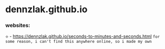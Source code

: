 # dennzlak.github.io

### websites:
⟡ - https://dennzlak.github.io/seconds-to-minutes-and-seconds.html
` for some reason, i can't find this anywhere online, so i made my own `
